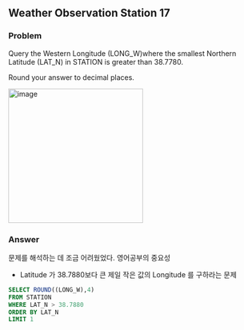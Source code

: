 ## Weather Observation Station 17
### Problem

Query the Western Longitude (LONG_W)where the smallest Northern Latitude (LAT_N) in STATION is greater than 38.7780.

Round your answer to  decimal places.

<img width="269" alt="image" src="https://user-images.githubusercontent.com/84497369/182370485-5db5cb23-07cd-467a-8239-cd769721ff57.png">



### Answer

문제를 해석하는 데 조금 어려웠었다. 영어공부의 중요성

- Latitude 가 38.7880보다 큰 제일 작은 값의 Longitude 를 구하라는 문제 


```sql
SELECT ROUND((LONG_W),4) 
FROM STATION
WHERE LAT_N > 38.7880
ORDER BY LAT_N
LIMIT 1

```
